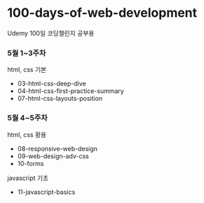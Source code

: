 # 100-days-of-web-development

Udemy 100일 코딩챌린지 공부용

### 5월 1~3주차

html, css 기본

- 03-html-css-deep-dive
- 04-html-css-first-practice-summary
- 07-html-css-layouts-position

### 5월 4~5주차

html, css 황용

- 08-responsive-web-design
- 09-web-design-adv-css
- 10-forms

javascript 기초

- 11-javascript-basics
